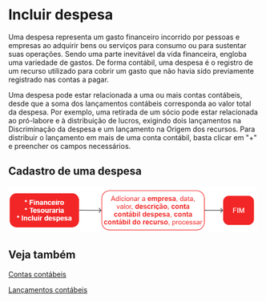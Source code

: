 # Incluir despesa

Uma despesa representa um gasto financeiro incorrido por pessoas e empresas ao adquirir bens ou serviços para consumo ou para sustentar suas operações. Sendo uma parte inevitável da vida financeira, engloba uma variedade de gastos. De forma contábil, uma despesa é o registro de um recurso utilizado para cobrir um gasto que não havia sido previamente registrado nas contas a pagar.

Uma despesa pode estar relacionada a uma ou mais contas contábeis, desde que a soma dos lançamentos contábeis corresponda ao valor total da despesa. Por exemplo, uma retirada de um sócio pode estar relacionada ao pró-labore e à distribuição de lucros, exigindo dois lançamentos na Discriminação da despesa e um lançamento na Origem dos recursos. Para distribuir o lançamento em mais de uma conta contábil, basta clicar em "+" e preencher os campos necessários. 

## Cadastro de uma despesa

![Despesa](expenseOpCreate.png)

## Veja também

[Contas contábeis](/accounting/account)

[Lançamentos contábeis](/accounting/journalEntry)
